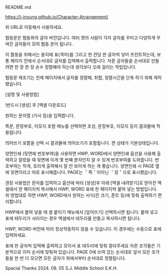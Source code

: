 README.md

https://j-insung.github.io/Character-Arrangement/

위 URL로 이동해서 사용하세요.



협동문은 협동화의 글자 버전입니다. 여러 명의 사람이 각자 글자를 꾸미고 다양하게 꾸며진 글자들이 모여 협동 문이 됩니다.

이 활동을 위해서는
용지에 표(격자)를 그리고 한 칸당 한 글자씩 넣어 프린트하는데, 보통 페이지 안에서 순서대로 글자를 입력해서 출력합니다.
자른 글자들을 순서대로 만들려면 한 장 한 장 손수 정렬해야 하는데 생각보다 오래 걸리는 작업입니다.

협동문 제조기는 전체 페이지에서 글자를 정렬해, 취합, 정렬시간을 단축 하기 위해 제작됐습니다.



[설명 및 사용방법]

!반드시 [생성] 후 [엑셀 다운로드]

원하는 문자열 (가사 등)을 입력합니다.

특문, 문장부호, 이모지 포함 메뉴를 선택하면 초성, 문장부호, 이모지 등이 결과물에 적용됩니다.

띄어쓰기 포함을 선택 시 결과물에 띄어쓰기가 포함됩니다. 켠 상태가 기본상태입니다.

양면인쇄 (뒷면에 번호부여)을 사용하면 HWP, WORD에서 양면인쇄 옵션을 사용해 출력하고 잘랐을 때 뒷면에 이게 몇 번째 문자인지 알 수 있게 번호부여를 도와줍니다.
번호부여는 작게, 흐리게 출력해서 잘 안 보이게 하는 게 좋습니다.
양면인쇄 시 PAGE 옆에 뒷면이라고 따로 표시해줍니다.
PAGE는 ＇쪽＇이아닌 ＇장＇으로 표시했습니다.

권장 사용법은 문자를 입력하고 옵션에 따라 [생성]후 아래 [엑셀 내려받기]로 받아진 엑셀에서 한 페이지씩 복사해서 HWP, WORD 표에 한 페이지씩 붙여 넣는 방법입니다.
위 방법대로 하면 HWP, WORD에서 원하는 서식(칸 크기, 폰트 등)에 맞춰 출력하기 편리합니다.

HWP에서 붙여 넣을 때 셀 붙이기 메뉴에서 [덮어쓰기] 선택하시면 됩니다. 붙여 넣고 표에 테두리가 사라지는 경우 엑셀에서 테두리를 만들고 복사하시면 됩니다.

HWP, WORD 버전에 따라 정상작동하지 않을 수 있습니다. 이 경우에는 수동으로 표에 입력하세요.

표에 한 글자씩 입력해 출력하고 모아서 표 테두리에 맞춰 잘라주세요 자른 조각들은 기본적으로 이미 순서에 맞춰져 있습니다.
PAGE 0에 쓰여 있는 순서대로 앞서 모은 조각들을 한 번 더 모으면 모든 글자가 위에서부터 순서대로 정렬됩니다.



Spacial Thanks
2024. 08. 05
S.J. Middle School 
S.K.H.
